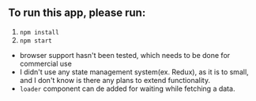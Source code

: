 
## To run this app, please run: 

1. `npm install`
2. `npm start`

* browser support hasn't been tested, which needs to be done for commercial use
* I didn't use any state management system(ex. Redux), as it is to small, and I don't know is there any plans to extend functionality.
* `loader` component can de added for waiting while fetching a data.